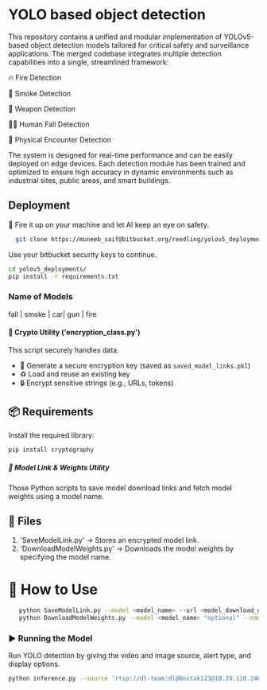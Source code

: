 
# YOLO based object detection
This repository contains a unified and modular implementation of YOLOv5-based object detection models tailored for critical safety and surveillance applications. The merged codebase integrates multiple detection capabilities into a single, streamlined framework:

🔥 Fire Detection

💨 Smoke Detection

🔫 Weapon Detection

🧍‍♂️ Human Fall Detection

🤼 Physical Encounter Detection

The system is designed for real-time performance and can be easily deployed on edge devices. Each detection module has been trained and optimized to ensure high accuracy in dynamic environments such as industrial sites, public areas, and smart buildings.

## Deployment

🚀 Fire it up on your machine and let AI keep an eye on safety.

```bash
  git clone https://muneeb_saif@bitbucket.org/reedling/yolov5_deployments.git
```
Use your bitbucket security keys to continue.
```bash
cd yolov5_deployments/
pip install -r requirements.txt
```
### Name of Models
fall | smoke | car| gun | fire
 
#### 🔐 Crypto Utility ('encryption_class.py')
This script securely handles data.
- 🔑 Generate a secure encryption key (saved as `saved_model_links.pkl`)
- ♻ Load and reuse an existing key
- 🔒 Encrypt sensitive strings (e.g., URLs, tokens)
## 📦 Requirements
Install the required library:
```bash
pip install cryptography
```
##### 🧩 Model Link & Weights Utility
Those Python scripts to save model download links and fetch model weights using a model name.
## 📌 Files
1. 'SaveModelLink.py' → Stores an encrypted model link.
2. 'DownloadModelWeights.py' → Downloads the model weights by specifying the model name.
# 🚀 How to Use
```bash   
   python SaveModelLink.py --model <model_name> --url <model_download_url>
   python DownloadModelWeights.py --model <model_name> "optional" --name <Model_Weights_name>
```
### ▶️ Running the Model   
Run YOLO detection by giving the video and image source, alert type, and display options.
```bash
python inference.py --source 'rtsp://dl-team:dl@Onstak123@10.39.110.246:554/ch5/main/av_stream.h264' --alert Fire --conf-thres 0.3 --view-img --imgsz 640
```
